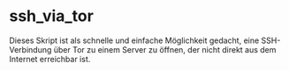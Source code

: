 # ssh_via_tor
Dieses Skript ist als schnelle und einfache Möglichkeit gedacht, eine SSH-Verbindung über Tor zu einem Server zu öffnen, der nicht direkt aus dem Internet erreichbar ist.
